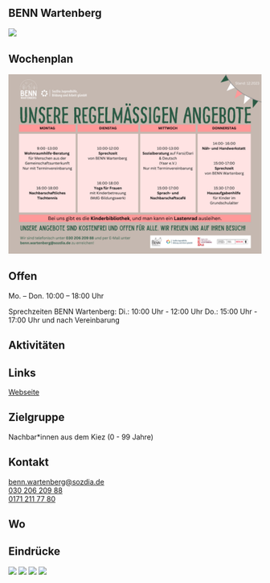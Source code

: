 ## BENN Wartenberg<br>
<img id="topmedia" src="/Begegnungen/Images/BENNwart/LogoBENNwart.png" />

## Wochenplan
<div class="mediacontainer">
  <img src="/Begegnungen/Images/BENNwart/Bild1.png" />
</div>

## Offen
Mo. – Don. 10:00 – 18:00 Uhr

Sprechzeiten BENN Wartenberg:
Di.:  10:00 Uhr - 12:00 Uhr
Do.: 15:00 Uhr - 17:00 Uhr
und nach Vereinbarung


## Aktivitäten


## Links
<a class="external_link" href="[https://sozdia.de/taetigkeitsbereiche/gemeinwesen/benn-wartenberg/ueber-uns.html)">Webseite</a><br>


## Zielgruppe
Nachbar*innen aus dem Kiez (0 - 99 Jahre)

## Kontakt
[benn.wartenberg@sozdia.de](mailto:benn.wartenberg@sozdia.de)<br>
<a href="tel:+493020620988">030 206 209 88</a><br>
<a href="mobil:+491712117780">0171 211 77 80</a>

## Wo
<div id="gmap"></div>
<script>window.onload = showMap('Schweriner Ring 27, 13059, Berlin', 0, 'gmap_mini')</script>

## Eindrücke
<div class="mediacontainer">
  <img src="Begegnungen/Images/BENNwart/_DSC2979 copy.jpg" />
  <img src="Begegnungen/Images/BENNwart/_DSC3080 copy.jpg" />
  <img src="Begegnungen/Images/BENNwart/_DSC3124 copy.jpg" />
  <img src="Begegnungen/Images/BENNwart/_DSC3414 copy.jpg" />
</div>


